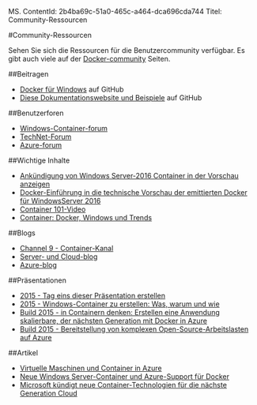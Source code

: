 MS. ContentId: 2b4ba69c-51a0-465c-a464-dca696cda744 
Titel: Community-Ressourcen

#Community-Ressourcen

Sehen Sie sich die Ressourcen für die Benutzercommunity verfügbar.
Es gibt auch viele auf der [Docker-community](https://www.docker.com/community/participate/) Seiten.

##Beitragen

*   [Docker für Windows](https://github.com/Microsoft/docker) auf GitHub
*   [Diese Dokumentationswebsite und Beispiele](https://github.com/Microsoft/Virtualization-Documentation) auf GitHub

##Benutzerforen

*   [Windows-Container-forum](https://social.msdn.microsoft.com/Forums/en-US/home?forum=windowscontainers)
*   [TechNet-Forum](https://social.technet.microsoft.com/Forums/windowsserver/en-US/home "TechNet Forums")
*   [Azure-forum](http://azure.microsoft.com/en-us/support/forums/)

##Wichtige Inhalte

*   [Ankündigung von Windows Server-2016 Container in der Vorschau anzeigen](http://weblogs.asp.net/scottgu/announcing-windows-server-2016-containers-preview)
*   [Docker-Einführung in die technische Vorschau der emittierten Docker für WindowsServer 2016](http://blog.docker.com/2015/08/tp-docker-engine-windows-server-2016/)
*   [Container 101-Video](https://channel9.msdn.com/Blogs/containers/Containers-101-with-Microsoft-and-Docker)
*   [Container: Docker, Windows und Trends](http://azure.microsoft.com/blog/2015/08/17/containers-docker-windows-and-trends/)

##Blogs

*   [Channel 9 - Container-Kanal](https://channel9.msdn.com/Blogs/containers)
*   [Server- und Cloud-blog](http://blogs.technet.com/b/server-cloud/)
*   [Azure-blog](http://azure.microsoft.com/blog/)

##Präsentationen

*   [2015 - Tag eins dieser Präsentation erstellen](http://channel9.msdn.com/Events/Build/2015/KEY01)
*   [2015 - Windows-Container zu erstellen: Was, warum und wie](http://channel9.msdn.com/events/Build/2015/2-704)
*   [Build 2015 - in Containern denken: Erstellen eine Anwendung skalierbare, der nächsten Generation mit Docker in Azure](http://channel9.msdn.com/events/Build/2015/2-683)
*   [Build 2015 - Bereitstellung von komplexen Open-Source-Arbeitslasten auf Azure](http://channel9.msdn.com/Events/Build/2015/2-732)

##Artikel

*   [Virtuelle Maschinen und Container in Azure](https://azure.microsoft.com/en-us/documentation/articles/virtual-machines-vms-containers/)
*   [Neue Windows Server-Container und Azure-Support für Docker](http://azure.microsoft.com/blog/2014/10/15/new-windows-server-containers-and-azure-support-for-docker/)
*   [Microsoft kündigt neue Container-Technologien für die nächste Generation Cloud](http://blogs.technet.com/b/server-cloud/archive/2015/04/08/microsoft-announces-new-container-technologies-for-the-next-generation-cloud.aspx)


